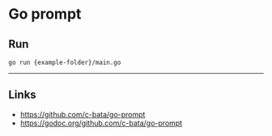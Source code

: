 
# Go prompt

## Run
```shell
go run {example-folder}/main.go
```

---

## Links

- https://github.com/c-bata/go-prompt
- https://godoc.org/github.com/c-bata/go-prompt
